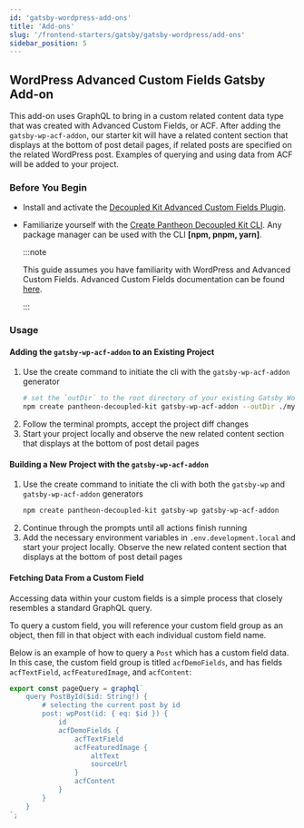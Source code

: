 ```yaml
---
id: 'gatsby-wordpress-add-ons'
title: 'Add-ons'
slug: '/frontend-starters/gatsby/gatsby-wordpress/add-ons'
sidebar_position: 5
---
```


## WordPress Advanced Custom Fields Gatsby Add-on

This add-on uses GraphQL to bring in a custom related content data type that was
created with Advanced Custom Fields, or ACF. After adding the
`gatsby-wp-acf-addon`, our starter kit will have a related content section that
displays at the bottom of post detail pages, if related posts are specified on
the related WordPress post. Examples of querying and using data from ACF will be
added to your project.

### Before You Begin

- Install and activate the
  [Decoupled Kit Advanced Custom Fields Plugin](/docs/backend-starters/decoupled-wordpress/add-ons#decoupled-kit-acf-plugin).

- Familiarize yourself with the
  [Create Pantheon Decoupled Kit CLI](https://www.npmjs.com/package/create-pantheon-decoupled-kit/).
  Any package manager can be used with the CLI **[npm, pnpm, yarn]**.

  :::note

  This guide assumes you have familiarity with WordPress and Advanced Custom
  Fields. Advanced Custom Fields documentation can be found
  [here](https://www.advancedcustomfields.com/resources/).

  :::

### Usage

#### Adding the `gatsby-wp-acf-addon` to an Existing Project

1. Use the create command to initiate the cli with the `gatsby-wp-acf-addon`
   generator
   ```bash
   # set the `outDir` to the root directory of your existing Gatsby WordPress Starter
   npm create pantheon-decoupled-kit gatsby-wp-acf-addon --outDir ./my-app-dir
   ```
1. Follow the terminal prompts, accept the project diff changes
1. Start your project locally and observe the new related content section that
   displays at the bottom of post detail pages

#### Building a New Project with the `gatsby-wp-acf-addon`

1. Use the create command to initiate the cli with both the `gatsby-wp` and
   `gatsby-wp-acf-addon` generators
   ```bash
   npm create pantheon-decoupled-kit gatsby-wp gatsby-wp-acf-addon
   ```
1. Continue through the prompts until all actions finish running
1. Add the necessary environment variables in `.env.development.local` and start
   your project locally. Observe the new related content section that displays
   at the bottom of post detail pages

#### Fetching Data From a Custom Field

Accessing data within your custom fields is a simple process that closely
resembles a standard GraphQL query.

To query a custom field, you will reference your custom field group as an
object, then fill in that object with each individual custom field name.

Below is an example of how to query a `Post` which has a custom field data. In
this case, the custom field group is titled `acfDemoFields`, and has fields
`acfTextField`, `acfFeaturedImage`, and `acfContent`:

```jsx
export const pageQuery = graphql`
	query PostById($id: String!) {
		# selecting the current post by id
		post: wpPost(id: { eq: $id }) {
			id
			acfDemoFields {
				acfTextField
				acfFeaturedImage {
					altText
					sourceUrl
				}
				acfContent
			}
		}
	}
`;
```
